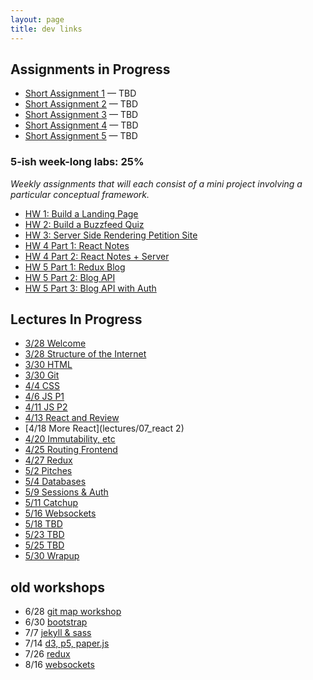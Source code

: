 ```yaml
---
layout: page
title: dev links
---
```



## Assignments in Progress
  * [Short Assignment 1](assignments/sa1/) — TBD
  * [Short Assignment 2](assignments/sa2/) — TBD
  * [Short Assignment 3](assignments/sa3/) — TBD
  * [Short Assignment 4](assignments/sa4/) — TBD
  * [Short Assignment 5](assignments/sa5/) — TBD


### 5-ish week-long labs:  25%
*Weekly assignments that will each consist of a mini project involving a particular conceptual framework.*

  * [HW 1: Build a Landing Page](assignments/hw1)
  * [HW 2: Build a Buzzfeed Quiz](assignments/hw2)
  * [HW 3: Server Side Rendering Petition Site](assignments/hw3)
  * [HW 4 Part 1: React Notes](assignments/hw4p1)
  * [HW 4 Part 2: React Notes + Server](assignments/hw4p2)
  * [HW 5 Part 1: Redux Blog](assignments/hw5p1)
  * [HW 5 Part 2: Blog API](assignments/hw5p2)
  * [HW 5 Part 3: Blog API with Auth](assignments/hw5p3)


## Lectures In Progress

  * [3/28 Welcome](lectures/00_welcome/)
  * [3/28 Structure of the Internet](lectures/01_interwebs/)
  * [3/30 HTML](lectures/02_html/)
  * [3/30 Git](lectures/02_git/)
  * [4/4 CSS](lectures/03_css/)
  * [4/6 JS P1](lectures/04_js1)
  * [4/11 JS P2](lectures/05_js2)
  * [4/13 React and Review](lectures/06_react1)
  * [4/18 More React](lectures/07_react  2)
  * [4/20 Immutability, etc](lectures/08_immutable)
  * [4/25 Routing Frontend](lectures/09_routing)
  * [4/27 Redux](lectures/10_redux)
  * [5/2 Pitches](lectures/11_pitches)
  * [5/4 Databases](lectures/12_intro_to_databases)
  * [5/9 Sessions & Auth](lectures/13_sessions_auth)
  * [5/11 Catchup](lectures/14_catchup)
  * [5/16 Websockets](lectures/15_websockets)
  * [5/18 TBD]()
  * [5/23 TBD]()
  * [5/25 TBD]()
  * [5/30 Wrapup](lectures/16_wrapup)


## old workshops

  * 6/28 [git map workshop](workshops/git)
  * 6/30 [bootstrap](https://github.com/dado3212/cs52-workshop-1/tree/gh-pages)
  * 7/7 [jekyll & sass](https://github.com/VLuisa/cs52-workshop-2)
  * 7/14 [d3, p5, paper.js](https://github.com/virginiacook/workshop3-js-viz)
  * 7/26 [redux](workshops/redux)
  * 8/16 [websockets](workshops/websockets)
